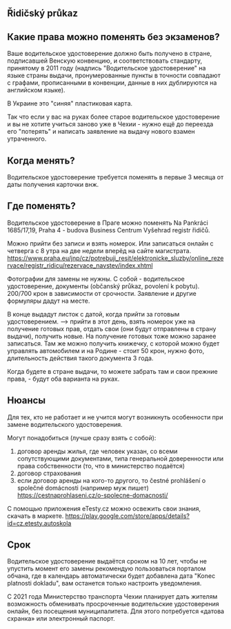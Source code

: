 ## Řidičský průkaz

## Какие права можно поменять без экзаменов?

Ваше водительское удостоверение должно быть получено в стране, подписавшей Венскую конвенцию, и соответствовать стандарту, принятому в 2011 году (надпись "Водительское удостоверение" на языке страны выдачи, пронумерованные пункты в точности совпадают с графами, прописанными в конвенции, данные в них дублируются на английском языке).

В Украине это "синяя" пластиковая карта.

Так что если у вас на руках более старое водительское удостоверение и вы не хотите учиться заново уже в Чехии - нужно ещё до переезда его "потерять" и написать заявление на выдачу нового взамен утраченного.

## Когда менять?
Водительское удостоверение требуется поменять в первые 3 месяца от даты получения карточки внж.

## Где поменять?
Водительское удостоверение в Праге можно поменять Na Pankráci 1685/17,19, Praha 4 - budova Business Centrum Vyšehrad registr řidičů.

Можно прийти без записи и взять номерок.
Или записаться онлайн с четверга с 8 утра на две недели вперёд на сайте магистрата.
https://www.praha.eu/jnp/cz/potrebuji_resit/elektronicke_sluzby/online_rezervace/registr_ridicu/rezervace_navstev/index.xhtml

Фотографии для замены не нужны.
С собой - водительское удостоверение, документы (občanský průkaz, povolení k pobytu).
200/700 крон в зависимости от срочности.
Заявление и другие формуляры дадут на месте. 

В конце выдадут листок с датой, когда прийти за готовым удостоверением. 
--> прийти в этот день, взять номерок уже на получение готовых прав, отдать свои (они будут отправлены в страну выдачи), получить новые. На получение готовых тоже можно заранее записаться. Там же можно получить книжечку, с которой можно будет управлять автомобилем и на Родине - стоит 50 крон, нужно фото, длительность действия такого документа 3 года. 

Когда будете в стране выдачи, то можете забрать там и свои прежние права, - будут оба варианта на руках.

## Нюансы
Для тех, кто не работает и не учится могут возникнуть особенности при замене водительского удостоверения. 

Могут понадобиться (лучше сразу взять с собой):
1) договор аренды жилья, где человек указан, со всеми сопутствующими документами, типа генеральной доверенности или права собственности (то, что в министерство подаётся)
2) договор страхования 
3) если договор аренды на кого-то другого, то čestné prohlášení o společné domácnosti (например муж пишет)
https://cestnaprohlaseni.cz/o-spolecne-domacnosti/

С помощью приложения eTesty.cz можно освежить свои знания, скачать в маркете.
https://play.google.com/store/apps/details?id=cz.etesty.autoskola

## Срок
Водительское удостоверение выдаётся сроком на 10 лет, чтобы не упустить момент его замены рекомендую пользоваться порталом обчана, где в календарь автоматически будет добавлена дата "Konec platnosti dokladu", вам останется только настроить уведомления.

С 2021 года Министерство транспорта Чехии планирует дать жителям возможность обменивать просроченные водительские удостоверения онлайн, без посещения муниципалитета. Для этого  потребуется «датова схранка» или электронный паспорт.
